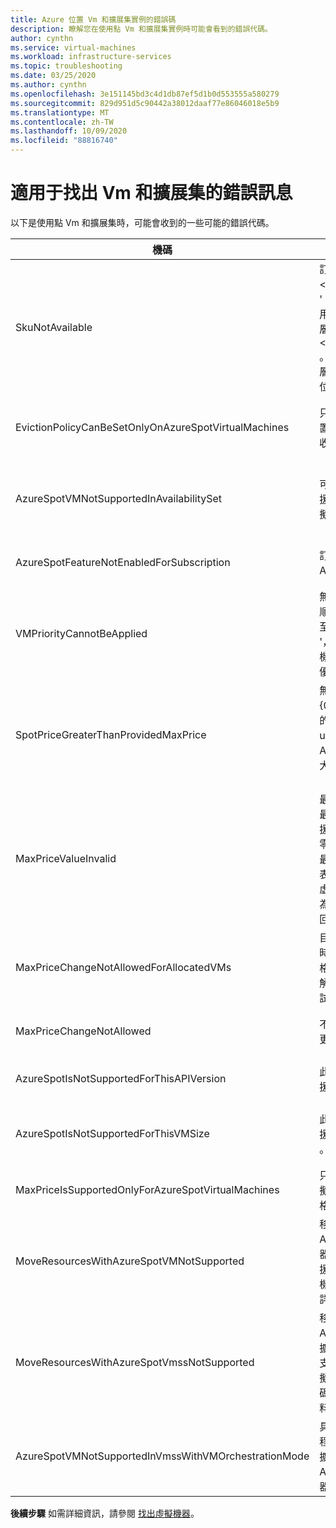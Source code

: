 ```yaml
---
title: Azure 位置 Vm 和擴展集實例的錯誤碼
description: 瞭解您在使用點 Vm 和擴展集實例時可能會看到的錯誤代碼。
author: cynthn
ms.service: virtual-machines
ms.workload: infrastructure-services
ms.topic: troubleshooting
ms.date: 03/25/2020
ms.author: cynthn
ms.openlocfilehash: 3e151145bd3c4d1db87ef5d1b0d553555a580279
ms.sourcegitcommit: 829d951d5c90442a38012daaf77e86046018e5b9
ms.translationtype: MT
ms.contentlocale: zh-TW
ms.lasthandoff: 10/09/2020
ms.locfileid: "88816740"
---
```

# <a name="error-messages-for-spot-vms-and-scale-sets"></a>適用于找出 Vm 和擴展集的錯誤訊息

以下是使用點 Vm 和擴展集時，可能會收到的一些可能的錯誤代碼。


| 機碼 | 訊息 | 描述 |
|-----|---------|-------------|
| SkuNotAvailable | 訂用帳戶 ' ' 的 \<resource\> 位置 ' ' 中目前無法使用資源 ' ' 的要求層 \<location\> \<subscriptionID\> 。 請嘗試其他階層或部署至不同的位置。 | 這個位置沒有足夠的 Azure 現成容量可建立您的 VM 或擴展集實例。 |
| EvictionPolicyCanBeSetOnlyOnAzureSpotVirtualMachines  |  只能在 Azure 位置虛擬機器上設定收回原則。 | 此 VM 不是現成的 VM，因此您無法設定收回原則。 |
| AzureSpotVMNotSupportedInAvailabilitySet  |  可用性設定組不支援 Azure 位置虛擬機器。 | 您必須選擇使用點 VM 或使用可用性設定組中的 VM，但無法同時選擇兩者。 |
| AzureSpotFeatureNotEnabledForSubscription  |  訂用帳戶未啟用 Azure 點功能。 | 使用支援「找出 Vm」的訂用帳戶。 |
| VMPriorityCannotBeApplied  |  無法將指定的優先順序值 ' {0} ' 套用至虛擬機器 ' {1} '，因為建立虛擬機器時未指定任何優先權。 | 指定建立 VM 時的優先順序。 |
| SpotPriceGreaterThanProvidedMaxPrice  |  無法執行作業 ' {0} '，因為所提供的最大價格 ' {1} usd ' 低於 {2} Azure 位置 VM 大小 ' ' 的目前的「價格」 {3} 。 | 請選取較高的最大價格。 如需詳細資訊，請參閱 [Linux](https://azure.microsoft.com/pricing/details/virtual-machines/linux/) 或 [Windows](https://azure.microsoft.com/pricing/details/virtual-machines/windows/)的定價資訊。|
| MaxPriceValueInvalid  |  最大價格值無效。 最大價格的唯一支援值是-1 或大於零的十進位數。 最大價格值為-1 表示 Azure 位置虛擬機器將不會因為價格原因而收回。 | 請輸入有效的最大價格。 如需詳細資訊，請參閱 [Linux](https://azure.microsoft.com/pricing/details/virtual-machines/linux/) 或 [Windows](https://azure.microsoft.com/pricing/details/virtual-machines/windows/)的定價。 |
| MaxPriceChangeNotAllowedForAllocatedVMs | 目前配置 VM ' ' 時，不允許最大價格變更 {0} 。 請解除配置，然後再試一次。 | Stop\Deallocate VM，讓您可以變更最大價格。 |
| MaxPriceChangeNotAllowed | 不允許最大價格變更。 | 您無法變更此 VM 的最大價格。 |
| AzureSpotIsNotSupportedForThisAPIVersion  |  此 API 版本不支援 Azure 位置。 | API 版本必須為2019-03-01。 |
| AzureSpotIsNotSupportedForThisVMSize  |  此 VM 大小不支援 Azure 位置 {0} 。 | 選取其他 VM 大小。 如需詳細資訊，請參閱 [找出虛擬機器](./spot-vms.md)。 |
| MaxPriceIsSupportedOnlyForAzureSpotVirtualMachines  |  只有 Azure 點虛擬機器支援最大價格。 | 如需詳細資訊，請參閱 [找出虛擬機器](./spot-vms.md)。 |
| MoveResourcesWithAzureSpotVMNotSupported  |  移動資源要求包含 Azure 點虛擬機器。 目前不支援。 請檢查虛擬機器識別碼的錯誤詳細資料。 | 您無法移動點 Vm。 |
| MoveResourcesWithAzureSpotVmssNotSupported  |  移動資源要求包含 Azure 點虛擬機器擴展集。 目前不支援。 請檢查虛擬機器擴展集識別碼的錯誤詳細資料。 | 您無法移動位置擴展集實例。 |
| AzureSpotVMNotSupportedInVmssWithVMOrchestrationMode | 具有 VM 協調流程模式的虛擬機器擴展集不支援 Azure 位置虛擬機器。 | 將協調流程模式設定為虛擬機器擴展集，以便使用「點實例」。 |


**後續步驟** 如需詳細資訊，請參閱 [找出虛擬機器](./spot-vms.md)。